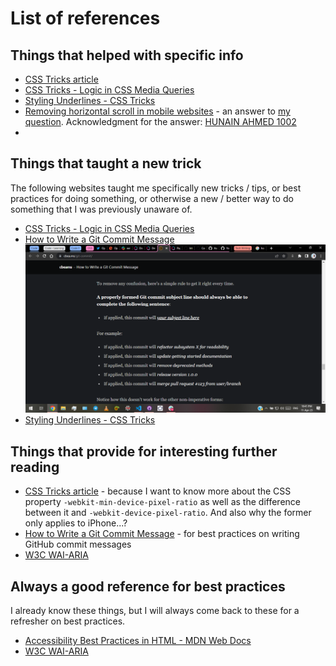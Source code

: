 # List of references

## Things that helped with specific info

- [CSS Tricks article](https://css-tricks.com/snippets/css/media-queries-for-standard-devices/)
- [CSS Tricks - Logic in CSS Media Queries](https://css-tricks.com/logic-in-css-media-queries/)
- [Styling Underlines - CSS Tricks](https://css-tricks.com/styling-underlines-web/)
- [Removing horizontal scroll in mobile websites](https://stackoverflow.com/a/76351000/17497724) - an answer to [my question](https://stackoverflow.com/q/76350040/17497724). Acknowledgment for the answer: [HUNAIN AHMED 1002](https://stackoverflow.com/users/21934874/hunain-ahmed-1002)
- 

## Things that taught a new trick

The following websites taught me specifically new tricks / tips, or best practices for doing something, or otherwise a new / better way to do something that I was previously unaware of.

- [CSS Tricks - Logic in CSS Media Queries](https://css-tricks.com/logic-in-css-media-queries/)
- [How to Write a Git Commit Message](https://cbea.ms/git-commit/)
![The Better Way to Write Git Commit Messages](assets/images/git-commit.png)
- [Styling Underlines - CSS Tricks](https://css-tricks.com/styling-underlines-web/)

## Things that provide for interesting further reading

- [CSS Tricks article](https://css-tricks.com/snippets/css/media-queries-for-standard-devices/) - because I want to know more about the CSS property `-webkit-min-device-pixel-ratio` as well as the difference between it and `-webkit-device-pixel-ratio`. And also why the former only applies to iPhone...?
- [How to Write a Git Commit Message](https://cbea.ms/git-commit/) - for best practices on writing GitHub commit messages
- [W3C WAI-ARIA](https://www.w3.org/TR/html-aria)

## Always a good reference for best practices

I already know these things, but I will always come back to these for a refresher on best practices.

- [Accessibility Best Practices in HTML - MDN Web Docs](https://developer.mozilla.org/en-US/docs/Learn/Accessibility/HTML)
- [W3C WAI-ARIA](https://www.w3.org/TR/html-aria/#allowed-descendants-of-aria-roles)